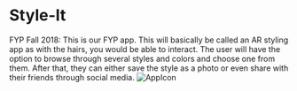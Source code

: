 # Style-It
FYP Fall 2018:
This is our FYP app. This will basically be called an AR styling app as with the hairs, you would be able to
interact. The user will have the option to browse through several styles and colors
and choose one from them. After that, they can either save the style as a photo or even
share with their friends through social media.
![AppIcon](https://user-images.githubusercontent.com/40821914/58438109-96a8f780-80e6-11e9-92b1-fdfb9cf14cb3.png)
